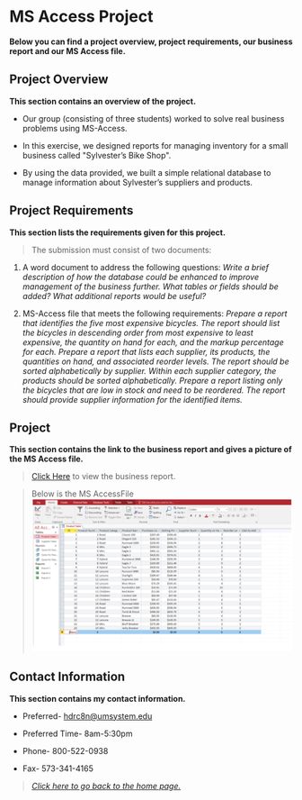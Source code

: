 # MS Access Project
**Below you can find a project overview, project requirements, our business report and our MS Access file.**

## Project Overview
**This section contains an overview of the project.**  
* Our group (consisting of three students) worked  to solve real business problems using MS-Access.

* In this exercise, we designed reports for managing inventory for a small business called "Sylvester’s Bike Shop".

* By using the data provided, we built a simple relational database to manage information about Sylvester’s suppliers and products. 

## Project Requirements
**This section lists the requirements given for this project.**
> The submission must consist of two documents:

1. A word document to address the following questions:
*Write a brief description of how the database could be enhanced to improve management of the business further. What tables or fields should be added? What additional reports would be useful?*

2. MS-Access file that meets the following requirements:
*Prepare a report that identifies the five most expensive bicycles. The report should list the bicycles in descending order from most expensive to least expensive, the quantity on hand for each, and the markup percentage for each.
Prepare a report that lists each supplier, its products, the quantities on hand, and associated reorder levels. The report should be sorted alphabetically by supplier. Within each supplier category, the products should be sorted alphabetically.
Prepare a report listing only the bicycles that are low in stock and need to be reordered. The report should provide supplier information for the identified items.*

## Project
**This section contains the link to the business report and gives a picture of the MS Access file.**
> [Click Here](https://docs.google.com/document/d/1BCHy75qv7b6G1Foz87mV0TEu-_qsvSLL09-4Si7tI0U/edit) to view the business report.

> Below is the MS AccessFile
> ![MS Access File](AccessData.jpg)

## Contact Information
**This section contains my contact information.**
* Preferred- hdrc8n@umsystem.edu

* Preferred Time- 8am-5:30pm 

* Phone- 800-522-0938

* Fax- 573-341-4165  

> *[Click here to go back to the home page.](Homepage.md)*
